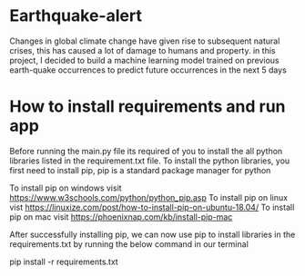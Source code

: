 # Earthquake-alert

Changes in global climate change have given rise to subsequent natural crises, this has caused a lot of damage to humans and property. in this project, I decided to build a machine learning model trained on previous earth-quake occurrences to predict future occurrences in the next 5 days

# How to install requirements and run app

Before running the main.py file its required of you to install the all python libraries listed in the requirement.txt file.
To install the python libraries, you first need to install pip, pip is a standard package manager for python

To install pip on windows visit https://www.w3schools.com/python/python_pip.asp 
To install pip on linux vist https://linuxize.com/post/how-to-install-pip-on-ubuntu-18.04/
To install pip on mac visit https://phoenixnap.com/kb/install-pip-mac

After successfully installing pip, we can now use pip to install libraries in the requirements.txt by running the below command in our terminal

pip install -r requirements.txt

